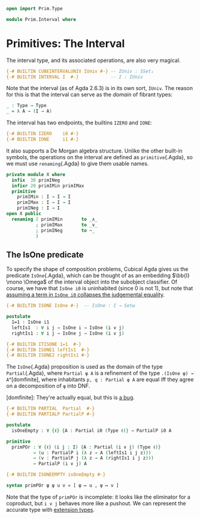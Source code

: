 ```agda
open import Prim.Type

module Prim.Interval where
```

# Primitives: The Interval

The interval type, and its associated operations, are also very magical.

```agda
{-# BUILTIN CUBEINTERVALUNIV IUniv #-} -- IUniv : SSet₁
{-# BUILTIN INTERVAL I  #-}            -- I : IUniv
```

Note that the interval (as of Agda 2.6.3) is in its own sort, `IUniv`.
The reason for this is that the interval can serve as the _domain_ of
fibrant types:

```agda
_ : Type → Type
_ = λ A → (I → A)
```

The interval has two endpoints, the builtins `IZERO` and `IONE`:

```agda
{-# BUILTIN IZERO    i0 #-}
{-# BUILTIN IONE     i1 #-}
```

It also supports a De Morgan algebra structure. Unlike the other
built-in symbols, the operations on the interval are defined as
`primitive`{.Agda}, so we must use `renaming`{.Agda} to give them usable
names.

```agda
private module X where
  infix  30 primINeg
  infixr 20 primIMin primIMax
  primitive
    primIMin : I → I → I
    primIMax : I → I → I
    primINeg : I → I
open X public
  renaming ( primIMin       to _∧_
           ; primIMax       to _∨_
           ; primINeg       to ~_
           )
```

## The IsOne predicate

To specify the shape of composition problems, Cubical Agda gives us the
predicate `IsOne`{.Agda}, which can be thought of as an embedding
$\bb{I} \mono \Omega$ of the interval object into the subobject
classifier. Of course, we have that `IsOne i0` is uninhabited (since 0
is not 1), but note that [assuming a term in `IsOne i0` collapses the
judgemental equality][sr].

[sr]: https://github.com/agda/agda/issues/6016

```agda
{-# BUILTIN ISONE IsOne #-}  -- IsOne : I → Setω

postulate
  1=1 : IsOne i1
  leftIs1  : ∀ i j → IsOne i → IsOne (i ∨ j)
  rightIs1 : ∀ i j → IsOne j → IsOne (i ∨ j)

{-# BUILTIN ITISONE 1=1  #-}
{-# BUILTIN ISONE1 leftIs1  #-}
{-# BUILTIN ISONE2 rightIs1 #-}
```

The `IsOne`{.Agda} proposition is used as the domain of the type
`Partial`{.Agda}, where `Partial φ A` is a refinement of the type
`.(IsOne φ) → A`^[domfinite], where inhabitants `p, q : Partial φ A` are
equal iff they agree on a decomposition of `φ` into DNF.

[domfinite]: They're actually equal, but this is [a
bug](https://github.com/agda/agda/issues/6015).

```agda
{-# BUILTIN PARTIAL  Partial  #-}
{-# BUILTIN PARTIALP PartialP #-}

postulate
  isOneEmpty : ∀ {ℓ} {A : Partial i0 (Type ℓ)} → PartialP i0 A

primitive
  primPOr : ∀ {ℓ} (i j : I) {A : Partial (i ∨ j) (Type ℓ)}
          → (u : PartialP i (λ z → A (leftIs1 i j z)))
          → (v : PartialP j (λ z → A (rightIs1 i j z)))
          → PartialP (i ∨ j) A

{-# BUILTIN ISONEEMPTY isOneEmpty #-}

syntax primPOr φ ψ u v = [ φ ↦ u , ψ ↦ v ]
```

Note that the type of `primPOr` is incomplete: it looks like the
eliminator for a coproduct, but `i ∨ j` behaves more like a pushout. We
can represent the accurate type with [extension
types](Prim.Extension.html).
